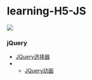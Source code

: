 # learning-H5-JS
 
<img src="https://qiniu.epipe.cn/picture/cloud_image_001.jpg"/> 
<br/>
 
### jQuery
- [JQuery选择器](https://coderpwh.net/2017/10/04/JQuery/)
- - [JQuery动画](https://coderpwh.net/2017/10/17/JQuerydonghuazongjie/)
